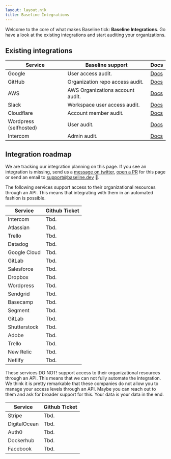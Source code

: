 ```yaml
---
layout: layout.njk
title: Baseline Integrations
---
```


Welcome to the core of what makes Baseline tick: **Baseline Integrations**. 
Go have a look at the existing integrations and start auditing your organizations.

## Existing integrations

| Service                | Baseline support                       | Docs
|------------------------|----------------------------------------|-------------------------------------------------|
| Google                 | User access audit.                     | [Docs](/integrations/google.html)               |
| GitHub                 | Organization repo access audit.        | [Docs](/integrations/github.html)               |
| AWS                    | AWS Organizations account audit.       | [Docs](/integrations/aws.html)                  |
| Slack                  | Workspace user access audit.           | [Docs](/integrations/slack.html)                |
| Cloudflare             | Account member audit.                  | [Docs](/integrations/cloudflare.html)           |
| Wordpress (selfhosted) | User audit.                            | [Docs](/integrations/wordpress-selfhosted.html) |
| Intercom               | Admin audit.                           | [Docs](/integrations/intercom.html) |

## Integration roadmap

We are tracking our integration planning on this page. 
If you see an integration is missing, send us a [message on twitter](https://twitter.com/baselinehq), [open a PR](https://github.com/baseline-dev/docs/blob/master/src/content/integrations/index.md) for this page or send an email to [support@baseline.dev](mailto:support@baseline.dev) 🙏.

The following services support access to their organizational resources through an API.
This means that integrating with them in an automated fashion is possible.

| Service       | Github Ticket    |
|---------------|------------------|
| Intercom      | Tbd.             |
| Atlassian     | Tbd.             |
| Trello        | Tbd.             |
| Datadog       | Tbd.             |
| Google Cloud  | Tbd.             |
| GitLab        | Tbd.             |
| Salesforce    | Tbd.             |
| Dropbox       | Tbd.             |
| Wordpress     | Tbd.             |
| Sendgrid      | Tbd.             |
| Basecamp      | Tbd.             |
| Segment       | Tbd.             |
| GitLab        | Tbd.             |
| Shutterstock  | Tbd.             |
| Adobe         | Tbd.             |
| Trello        | Tbd.             |
| New Relic     | Tbd.             |
| Netlify       | Tbd.             |

These services DO NOT! support access to their organizational resources through an API.
This means that we can not fully automate the integration. 
We think it is pretty remarkable that these companies do not allow you to manage your access levels through an API.
Maybe you can reach out to them and ask for broader support for this. Your data is your data in the end.

| Service       | Github Ticket    |
|---------------|------------------|
| Stripe        | Tbd.             |
| DigitalOcean  | Tbd.             |
| Auth0         | Tbd.             |  
| Dockerhub     | Tbd.             |
| Facebook      | Tbd.             |